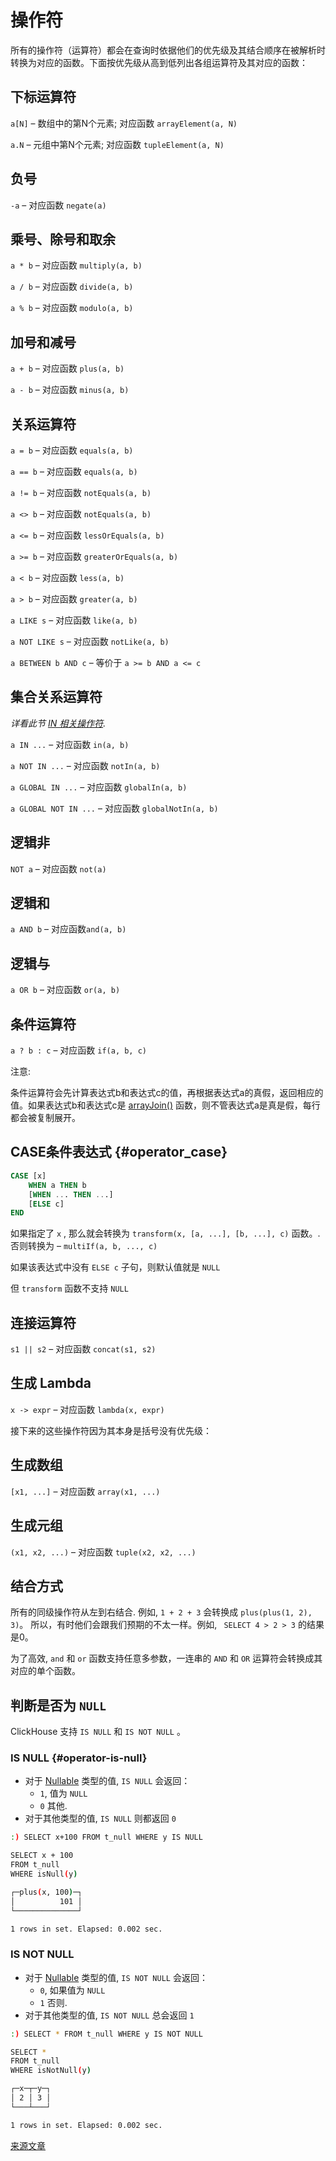 # 操作符

所有的操作符（运算符）都会在查询时依据他们的优先级及其结合顺序在被解析时转换为对应的函数。下面按优先级从高到低列出各组运算符及其对应的函数：

## 下标运算符

`a[N]` – 数组中的第N个元素; 对应函数 `arrayElement(a, N)`

`a.N` – 元组中第N个元素; 对应函数 `tupleElement(a, N)`

## 负号

`-a`  – 对应函数 `negate(a)`

## 乘号、除号和取余

`a * b`  – 对应函数 `multiply(a, b)`

`a / b`  – 对应函数 `divide(a, b)`

`a % b` – 对应函数 `modulo(a, b)`

## 加号和减号

`a + b` – 对应函数 `plus(a, b)`

`a - b`  – 对应函数 `minus(a, b)`

## 关系运算符

`a = b` – 对应函数 `equals(a, b)`

`a == b` – 对应函数 `equals(a, b)`

`a != b` – 对应函数 `notEquals(a, b)`

`a <> b` – 对应函数 `notEquals(a, b)`

`a <= b` – 对应函数 `lessOrEquals(a, b)`

`a >= b` – 对应函数 `greaterOrEquals(a, b)`

`a < b` – 对应函数 `less(a, b)`

`a > b` – 对应函数 `greater(a, b)`

`a LIKE s` – 对应函数 `like(a, b)`

`a NOT LIKE s` – 对应函数 `notLike(a, b)`

`a BETWEEN b AND c` – 等价于 `a >= b AND a <= c` 

## 集合关系运算符

*详看此节 [IN 相关操作符](select.md#select-in-operators).*

`a IN ...` – 对应函数 `in(a, b)`

`a NOT IN ...` – 对应函数 `notIn(a, b)`

`a GLOBAL IN ...` – 对应函数 `globalIn(a, b)`

`a GLOBAL NOT IN ...` – 对应函数 `globalNotIn(a, b)`

## 逻辑非

`NOT a` – 对应函数 `not(a)`

## 逻辑和

`a AND b` – 对应函数`and(a, b)`

## 逻辑与

`a OR b` – 对应函数 `or(a, b)`

## 条件运算符

`a ? b : c` – 对应函数 `if(a, b, c)`

注意:

条件运算符会先计算表达式b和表达式c的值，再根据表达式a的真假，返回相应的值。如果表达式b和表达式c是 [arrayJoin()](functions/array_join.md#functions_arrayjoin) 函数，则不管表达式a是真是假，每行都会被复制展开。

## CASE条件表达式 {#operator_case}

``` sql
CASE [x]
    WHEN a THEN b
    [WHEN ... THEN ...]
    [ELSE c]
END
```

如果指定了 `x` , 那么就会转换为 `transform(x, [a, ...], [b, ...], c)` 函数。. 否则转换为 – `multiIf(a, b, ..., c)`

如果该表达式中没有 `ELSE c` 子句，则默认值就是 `NULL`

但 `transform` 函数不支持 `NULL` <!-- If `x` is NULL, return NULL; if `c` is NULL, work fine. -->

## 连接运算符

`s1 || s2` – 对应函数 `concat(s1, s2)`

## 生成 Lambda

`x -> expr` – 对应函数 `lambda(x, expr)`

接下来的这些操作符因为其本身是括号没有优先级：

## 生成数组

`[x1, ...]` – 对应函数 `array(x1, ...)`

## 生成元组

`(x1, x2, ...)` – 对应函数 `tuple(x2, x2, ...)`

## 结合方式

所有的同级操作符从左到右结合. 例如, `1 + 2 + 3` 会转换成 `plus(plus(1, 2), 3)`。
所以，有时他们会跟我们预期的不太一样。例如, ` SELECT 4 > 2 > 3` 的结果是0。

为了高效,  `and` 和 `or` 函数支持任意多参数，一连串的 `AND` 和 `OR` 运算符会转换成其对应的单个函数。

## 判断是否为 `NULL`

ClickHouse 支持 `IS NULL` 和 `IS NOT NULL` 。

### IS NULL {#operator-is-null}

- 对于 [Nullable](../data_types/nullable.md) 类型的值, `IS NULL` 会返回：
    - `1`, 值为 `NULL`
    - `0` 其他.
- 对于其他类型的值, `IS NULL` 则都返回 `0`

```bash
:) SELECT x+100 FROM t_null WHERE y IS NULL

SELECT x + 100
FROM t_null
WHERE isNull(y)

┌─plus(x, 100)─┐
│          101 │
└──────────────┘

1 rows in set. Elapsed: 0.002 sec.
```


### IS NOT NULL

- 对于 [Nullable](../data_types/nullable.md) 类型的值, `IS NOT NULL` 会返回：
    - `0`, 如果值为 `NULL`
    - `1` 否则.
- 对于其他类型的值, `IS NOT NULL` 总会返回 `1`

```bash
:) SELECT * FROM t_null WHERE y IS NOT NULL

SELECT *
FROM t_null
WHERE isNotNull(y)

┌─x─┬─y─┐
│ 2 │ 3 │
└───┴───┘

1 rows in set. Elapsed: 0.002 sec.
```

[来源文章](https://clickhouse.yandex/docs/en/query_language/operators/) <!--hide-->

